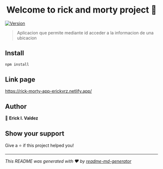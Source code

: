 <h1 align="center">Welcome to rick and morty project 👋</h1>
<p>
  <a href="https://www.npmjs.com/package/rick and morty project" target="_blank">
    <img alt="Version" src="https://img.shields.io/npm/v/rick and morty project.svg">
  </a>
</p>

> Aplicacion que permite mediante id acceder a la informacion de una ubicacion

## Install

```sh
npm install
```

## Link page

https://rick-morty-app-erickvrz.netlify.app/

## Author

👤 **Erick I. Valdez**

## Show your support

Give a ⭐️ if this project helped you!

---

_This README was generated with ❤️ by [readme-md-generator](https://github.com/kefranabg/readme-md-generator)_
